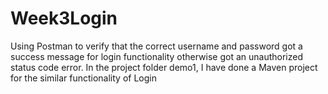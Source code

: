 # Week3Login

Using Postman to verify that the correct username and password got a success message for login functionality otherwise got an unauthorized status code error.
In the project folder demo1, I have done a Maven project for the similar functionality of Login
